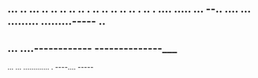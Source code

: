 ... .. ... .. .. .. .. .. . .. .. .. .. .. . .. . .... 
..... ...
--.. ....
... 
.........
.........-----
.. 
---
... ....------------
--------------___
-----
... ... ............. . ----.... -----
